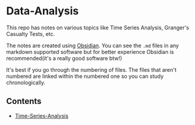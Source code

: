 # Data-Analysis
This repo has notes on various topics like Time Series Analysis, Granger's Casualty Tests, etc.

The notes are created using [Obsidian](https://obsidian.md/). You can see the `.md` files in any markdown supported software but for better experience Obsidian is recommended(it's a really good software btw!)

It's best if you go through the numbering of files. The files that aren't numbered are linked within the numbered one so you can study chronologically.

## Contents
* [Time-Series-Analysis](./ObsidianNote/1-Time%20Series%20Analysis.md)